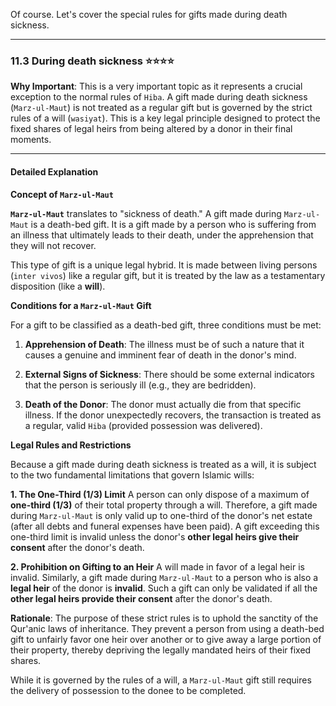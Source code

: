 Of course. Let's cover the special rules for gifts made during death sickness.

---

### 11.3 During death sickness ⭐⭐⭐⭐

**Why Important**: This is a very important topic as it represents a crucial exception to the normal rules of `Hiba`. A gift made during death sickness (`Marz-ul-Maut`) is not treated as a regular gift but is governed by the strict rules of a will (`wasiyat`). This is a key legal principle designed to protect the fixed shares of legal heirs from being altered by a donor in their final moments.

---

#### Detailed Explanation

**Concept of `Marz-ul-Maut`**

**`Marz-ul-Maut`** translates to "sickness of death." A gift made during `Marz-ul-Maut` is a death-bed gift. It is a gift made by a person who is suffering from an illness that ultimately leads to their death, under the apprehension that they will not recover.

This type of gift is a unique legal hybrid. It is made between living persons (`inter vivos`) like a regular gift, but it is treated by the law as a testamentary disposition (like a **will**).

**Conditions for a `Marz-ul-Maut` Gift**

For a gift to be classified as a death-bed gift, three conditions must be met:

1. **Apprehension of Death**: The illness must be of such a nature that it causes a genuine and imminent fear of death in the donor's mind.
    
2. **External Signs of Sickness**: There should be some external indicators that the person is seriously ill (e.g., they are bedridden).
    
3. **Death of the Donor**: The donor must actually die from that specific illness. If the donor unexpectedly recovers, the transaction is treated as a regular, valid `Hiba` (provided possession was delivered).
    

**Legal Rules and Restrictions**

Because a gift made during death sickness is treated as a will, it is subject to the two fundamental limitations that govern Islamic wills:

**1. The One-Third (1/3) Limit** A person can only dispose of a maximum of **one-third (1/3)** of their total property through a will. Therefore, a gift made during `Marz-ul-Maut` is only valid up to one-third of the donor's net estate (after all debts and funeral expenses have been paid). A gift exceeding this one-third limit is invalid unless the donor's **other legal heirs give their consent** after the donor's death.

**2. Prohibition on Gifting to an Heir** A will made in favor of a legal heir is invalid. Similarly, a gift made during `Marz-ul-Maut` to a person who is also a **legal heir** of the donor is **invalid**. Such a gift can only be validated if all the **other legal heirs provide their consent** after the donor's death.

**Rationale**: The purpose of these strict rules is to uphold the sanctity of the Qur'anic laws of inheritance. They prevent a person from using a death-bed gift to unfairly favor one heir over another or to give away a large portion of their property, thereby depriving the legally mandated heirs of their fixed shares.

While it is governed by the rules of a will, a `Marz-ul-Maut` gift still requires the delivery of possession to the donee to be completed.